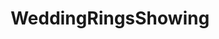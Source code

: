 ---
title: WeddingRingsShowing
crosslinks:
- gonewild30plus
- Hotwife
- BustyPetite
- openholes
- AmateurAsianGirls
- gonewildcurvy
- gonewildstories
- TittyDrop
---